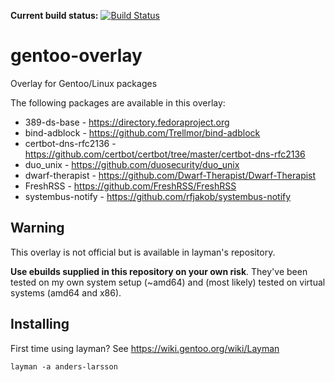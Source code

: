 **Current build status:** [![Build Status](https://travis-ci.org/anders-larsson/gentoo-overlay.svg)](https://travis-ci.org/anders-larsson/gentoo-overlay)

gentoo-overlay
==============

Overlay for Gentoo/Linux packages

The following packages are available in this overlay:

* 389-ds-base - https://directory.fedoraproject.org
* bind-adblock - https://github.com/Trellmor/bind-adblock
* certbot-dns-rfc2136 - https://github.com/certbot/certbot/tree/master/certbot-dns-rfc2136
* duo_unix - https://github.com/duosecurity/duo_unix
* dwarf-therapist - https://github.com/Dwarf-Therapist/Dwarf-Therapist
* FreshRSS - https://github.com/FreshRSS/FreshRSS
* systembus-notify - https://github.com/rfjakob/systembus-notify

## Warning

This overlay is not official but is available in layman's repository.

**Use ebuilds supplied in this repository on your own risk**. They've been tested on my own system setup (~amd64) and (most likely) tested on virtual systems (amd64 and x86).

## Installing

First time using layman? See https://wiki.gentoo.org/wiki/Layman

    layman -a anders-larsson
